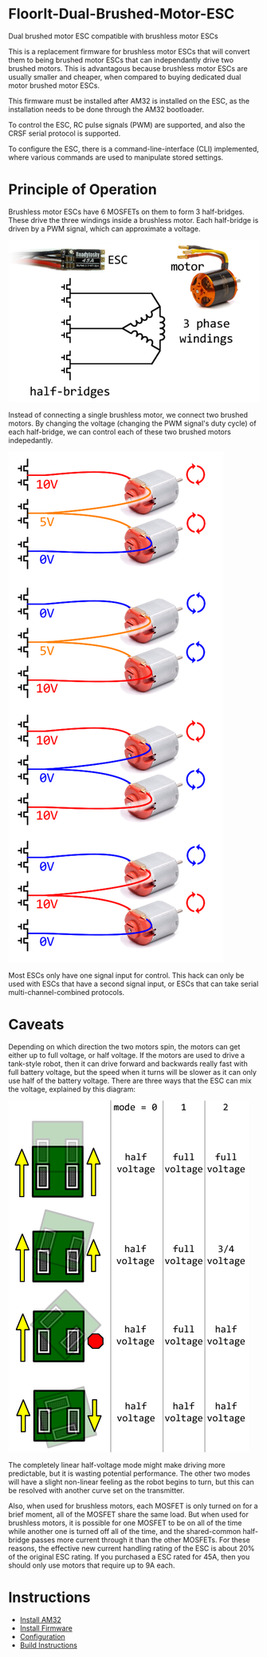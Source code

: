 # FloorIt-Dual-Brushed-Motor-ESC
Dual brushed motor ESC compatible with brushless motor ESCs

This is a replacement firmware for brushless motor ESCs that will convert them to being brushed motor ESCs that can independantly drive two brushed motors. This is advantagous because brushless motor ESCs are usually smaller and cheaper, when compared to buying dedicated dual motor brushed motor ESCs.

This firmware must be installed after AM32 is installed on the ESC, as the installation needs to be done through the AM32 bootloader.

To control the ESC, RC pulse signals (PWM) are supported, and also the CRSF serial protocol is supported.

To configure the ESC, there is a command-line-interface (CLI) implemented, where various commands are used to manipulate stored settings.

# Principle of Operation

Brushless motor ESCs have 6 MOSFETs on them to form 3 half-bridges. These drive the three windings inside a brushless motor. Each half-bridge is driven by a PWM signal, which can approximate a voltage.

![](doc/imgs/brushless_halfbridges.png)

Instead of connecting a single brushless motor, we connect two brushed motors. By changing the voltage (changing the PWM signal's duty cycle) of each half-bridge, we can control each of these two brushed motors indepedantly.

![](doc/imgs/control_motor_directions.png)

Most ESCs only have one signal input for control. This hack can only be used with ESCs that have a second signal input, or ESCs that can take serial multi-channel-combined protocols.

# Caveats

Depending on which direction the two motors spin, the motors can get either up to full voltage, or half voltage. If the motors are used to drive a tank-style robot, then it can drive forward and backwards really fast with full battery voltage, but the speed when it turns will be slower as it can only use half of the battery voltage. There are three ways that the ESC can mix the voltage, explained by this diagram:

![](doc/imgs/operating_voltage_modes.png)

The completely linear half-voltage mode might make driving more predictable, but it is wasting potential performance. The other two modes will have a slight non-linear feeling as the robot begins to turn, but this can be resolved with another curve set on the transmitter.

Also, when used for brushless motors, each MOSFET is only turned on for a brief moment, all of the MOSFET share the same load. But when used for brushless motors, it is possible for one MOSFET to be on all of the time while another one is turned off all of the time, and the shared-common half-bridge passes more current through it than the other MOSFETs. For these reasons, the effective new current handling rating of the ESC is about 20% of the original ESC rating. If you purchased a ESC rated for 45A, then you should only use motors that require up to 9A each.

# Instructions

 * [Install AM32](doc/install-am32.md)
 * [Install Firmware](doc/install-firmware.md)
 * [Configuration](doc/configuration.md)
 * [Build Instructions](doc/build-instructions.md)
